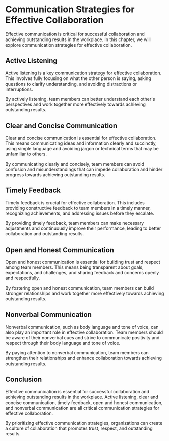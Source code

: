 Communication Strategies for Effective Collaboration
======================================================================================================

Effective communication is critical for successful collaboration and achieving outstanding results in the workplace. In this chapter, we will explore communication strategies for effective collaboration.

Active Listening
----------------

Active listening is a key communication strategy for effective collaboration. This involves fully focusing on what the other person is saying, asking questions to clarify understanding, and avoiding distractions or interruptions.

By actively listening, team members can better understand each other's perspectives and work together more effectively towards achieving outstanding results.

Clear and Concise Communication
-------------------------------

Clear and concise communication is essential for effective collaboration. This means communicating ideas and information clearly and succinctly, using simple language and avoiding jargon or technical terms that may be unfamiliar to others.

By communicating clearly and concisely, team members can avoid confusion and misunderstandings that can impede collaboration and hinder progress towards achieving outstanding results.

Timely Feedback
---------------

Timely feedback is crucial for effective collaboration. This includes providing constructive feedback to team members in a timely manner, recognizing achievements, and addressing issues before they escalate.

By providing timely feedback, team members can make necessary adjustments and continuously improve their performance, leading to better collaboration and outstanding results.

Open and Honest Communication
-----------------------------

Open and honest communication is essential for building trust and respect among team members. This means being transparent about goals, expectations, and challenges, and sharing feedback and concerns openly and respectfully.

By fostering open and honest communication, team members can build stronger relationships and work together more effectively towards achieving outstanding results.

Nonverbal Communication
-----------------------

Nonverbal communication, such as body language and tone of voice, can also play an important role in effective collaboration. Team members should be aware of their nonverbal cues and strive to communicate positivity and respect through their body language and tone of voice.

By paying attention to nonverbal communication, team members can strengthen their relationships and enhance collaboration towards achieving outstanding results.

Conclusion
----------

Effective communication is essential for successful collaboration and achieving outstanding results in the workplace. Active listening, clear and concise communication, timely feedback, open and honest communication, and nonverbal communication are all critical communication strategies for effective collaboration.

By prioritizing effective communication strategies, organizations can create a culture of collaboration that promotes trust, respect, and outstanding results.
